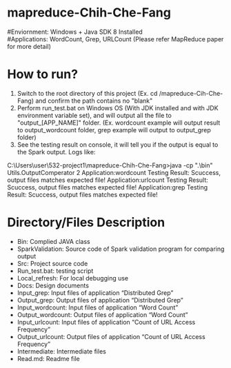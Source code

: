 # mapreduce-Chih-Che-Fang  


#Enviornment: Windows + Java SDK 8 Installed  
#Applications: WordCount, Grep, URLCount (Please refer MapReduce paper for more detail)

# How to run?  
1. Switch to the root directory of this project (Ex. cd /mapreduce-Cih-Che-Fang) and confirm the path contains no "blank"  
2. Perform run_test.bat on Windows OS (With JDK installed and with JDK environment variable set), and will output all the file to "output_[APP_NAME]" folder. (Ex. wordcount example will output result to output_wordcount folder, grep example will output to output_grep folder)
3. See the testing result on console, it will tell you if the output is equal to the Spark output. Logs like:  

C:\Users\user\532-project1\mapreduce-Chih-Che-Fang>java -cp ".\bin" Utils.OutputComperator 2
Application:wordcount
Testing Result: Scuccess, output files matches expected file!
Application:urlcount
Testing Result: Scuccess, output files matches expected file!
Application:grep
Testing Result: Scuccess, output files matches expected file!


# Directory/Files Description
-	Bin: Complied JAVA class
-	SparkValidation: Source code of Spark validation program for comparing output
-	Src: Project source code
-	Run_test.bat: testing script
-	Local_refresh: For local debugging use
-	Docs: Design documents
-	Input_grep: Input files of application “Distributed Grep”
-	Output_grep: Output files of application “Distributed Grep”
-	Input_wordcount: Input files of application “Word Count”
-	Output_wordcount: Output files of application “Word Count”
-	Input_urlcount: Input files of application “Count of URL Access Frequency”
-	Output_urlcount: Output files of application “Count of URL Access Frequency”
-	Intermediate: Intermediate files
-	Read.md: Readme file
